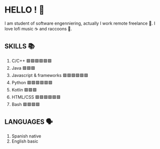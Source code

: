 # HELLO ! 👋
I am student of software engenniering, actually I work remote freelance 🧑. I love lofi music ☕ and raccoons 🦝.

## SKILLS 📚
1. C/C++  🟩🟩🟩🟩🟩🟩
2. Java  🟩🟩🟩
3. Javascript & frameworks 🟩🟩🟩🟩🟩🟩
4. Python 🟩🟩🟩🟩🟩🟩
5. Kotlin 🟩🟩🟩
6. HTML/CSS 🟩🟩🟩🟩🟩🟩
7. Bash 🟩🟩🟩🟩

## LANGUAGES 🗣
1. Spanish native
2. English basic
